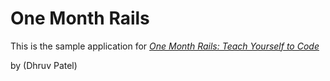 # One Month Rails

This is the sample application for 
[*One Month Rails: Teach Yourself to Code*](http://onemonthrails.com)

by  (Dhruv Patel)